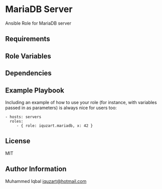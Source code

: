 MariaDB Server
=========

Ansible Role for MariaDB server

Requirements
------------



Role Variables
--------------



Dependencies
------------


Example Playbook
----------------

Including an example of how to use your role (for instance, with variables passed in as parameters) is always nice for users too:

    - hosts: servers
      roles:
         - { role: iquzart.mariadb, x: 42 }

License
-------

MIT

Author Information
------------------

Muhammed Iqbal <iquzart@hotmail.com>
